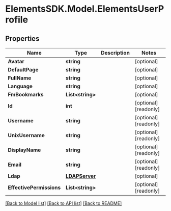 # ElementsSDK.Model.ElementsUserProfile

## Properties

Name | Type | Description | Notes
------------ | ------------- | ------------- | -------------
**Avatar** | **string** |  | [optional] 
**DefaultPage** | **string** |  | [optional] 
**FullName** | **string** |  | [optional] 
**Language** | **string** |  | [optional] 
**FmBookmarks** | **List&lt;string&gt;** |  | [optional] 
**Id** | **int** |  | [optional] [readonly] 
**Username** | **string** |  | [optional] [readonly] 
**UnixUsername** | **string** |  | [optional] [readonly] 
**DisplayName** | **string** |  | [optional] [readonly] 
**Email** | **string** |  | [optional] [readonly] 
**Ldap** | [**LDAPServer**](LDAPServer.md) |  | [optional] 
**EffectivePermissions** | **List&lt;string&gt;** |  | [optional] [readonly] 

[[Back to Model list]](../README.md#documentation-for-models) [[Back to API list]](../README.md#documentation-for-api-endpoints) [[Back to README]](../README.md)


